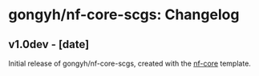 # gongyh/nf-core-scgs: Changelog

## v1.0dev - [date]

Initial release of gongyh/nf-core-scgs, created with the [nf-core](http://nf-co.re/) template.
